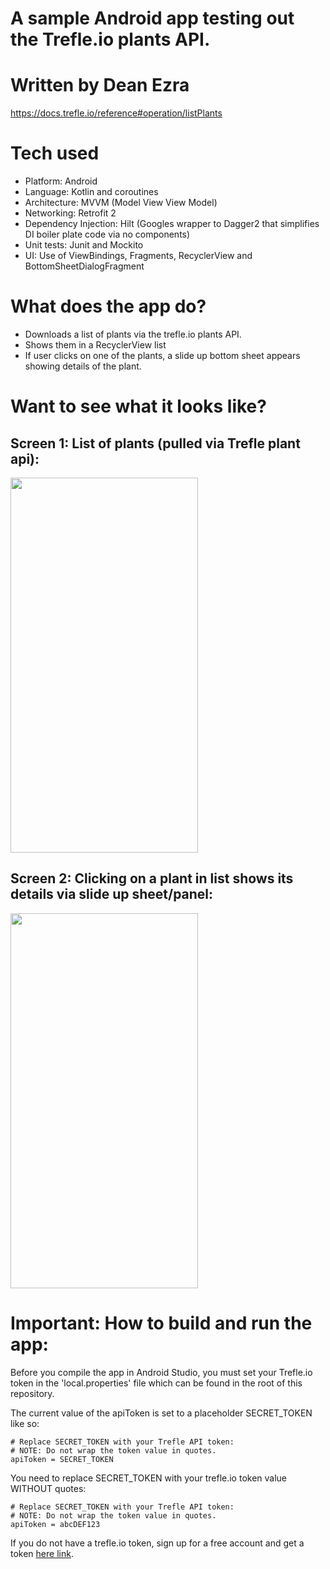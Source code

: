 # A sample Android app testing out the Trefle.io plants API.
# Written by Dean Ezra

https://docs.trefle.io/reference#operation/listPlants

# Tech used

- Platform: Android
- Language: Kotlin and coroutines
- Architecture: MVVM (Model View View Model)
- Networking: Retrofit 2
- Dependency Injection: Hilt (Googles wrapper to Dagger2 that simplifies DI boiler plate code via no components)
- Unit tests: Junit and Mockito
- UI: Use of ViewBindings, Fragments, RecyclerView and BottomSheetDialogFragment

# What does the app do?

- Downloads a list of plants via the trefle.io plants API.
- Shows them in a RecyclerView list
- If user clicks on one of the plants, a slide up bottom sheet appears showing details of the plant.

# Want to see what it looks like?

## Screen 1: List of plants (pulled via Trefle plant api):
<img src="https://github.com/deanezra/TreflePlantsAndroid/blob/c6850dc3e47deaf95dccaab05ded1efe7c159974/appdetail/screens/screen1_list.jpg" height="600" width="300">

## Screen 2: Clicking on a plant in list shows its details via slide up sheet/panel:
<img src="https://github.com/deanezra/TreflePlantsAndroid/blob/c6850dc3e47deaf95dccaab05ded1efe7c159974/appdetail/screens/screen2_details.jpg" height="600" width="300">



# Important: How to build and run the app:

Before you compile the app in Android Studio, you must set your Trefle.io token in the 'local.properties' file which can be found in the root of this repository.

The current value of the apiToken is set to a placeholder SECRET_TOKEN like so:

```
# Replace SECRET_TOKEN with your Trefle API token:
# NOTE: Do not wrap the token value in quotes.
apiToken = SECRET_TOKEN
```

You need to replace SECRET_TOKEN with your trefle.io token value WITHOUT quotes:

```
# Replace SECRET_TOKEN with your Trefle API token:
# NOTE: Do not wrap the token value in quotes.
apiToken = abcDEF123
```

If you do not have a trefle.io token, sign up for a free account and get a token [here link](https://trefle.io/users/sign_up).


